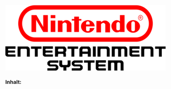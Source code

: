 <img src="https://raw.githubusercontent.com/EmuZONE/FamiCom/master/docs/logo.png">

<h3>Inhalt:</h3>


